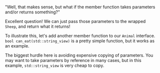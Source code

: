 "Well, that makes sense, but what if the member function takes parameters and/or returns something?"

Excellent question! We can just pass those parameters to the wrapped `Sheep`, and return what it returns!

To illustrate this, let's add another member function to our `Animal` interface.
`bool can_eat(std::string_view)` is a pretty simple function, but it works as an example.

The biggest hurdle here is avoiding expensive copying of parameters.
You may want to take parameters by reference in many cases, but in this example, `std::string_view` is very cheap to copy.
